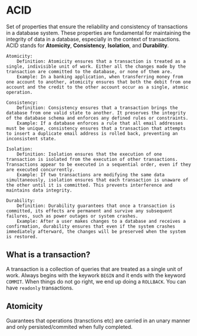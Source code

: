 # ACID

Set of properties that ensure the reliability and consistency of transactions in a database system. These properties are fundamental for maintaining the integrity of data in a database, especially in the context of transactions. ACID stands for **Atomicity**, **Consistency**, **Isolation**, and **Durability**.


    Atomicity:
        Definition: Atomicity ensures that a transaction is treated as a single, indivisible unit of work. Either all the changes made by the transaction are committed to the database, or none of them are.
        Example: In a banking application, when transferring money from one account to another, atomicity ensures that both the debit from one account and the credit to the other account occur as a single, atomic operation.

    Consistency:
        Definition: Consistency ensures that a transaction brings the database from one valid state to another. It preserves the integrity of the database schema and enforces any defined rules or constraints.
        Example: If a database enforces a rule that all email addresses must be unique, consistency ensures that a transaction that attempts to insert a duplicate email address is rolled back, preventing an inconsistent state.

    Isolation:
        Definition: Isolation ensures that the execution of one transaction is isolated from the execution of other transactions. Transactions appear to be executed in a sequential order, even if they are executed concurrently.
        Example: If two transactions are modifying the same data simultaneously, isolation ensures that each transaction is unaware of the other until it is committed. This prevents interference and maintains data integrity.

    Durability:
        Definition: Durability guarantees that once a transaction is committed, its effects are permanent and survive any subsequent failures, such as power outages or system crashes.
        Example: After a user makes changes to a database and receives a confirmation, durability ensures that even if the system crashes immediately afterward, the changes will be preserved when the system is restored.

## What is a transaction?
A transaction is a collection of queries that are treated as a single unit of work. Always begins with the keywork `BEGIN` and it ends with the keyword `COMMIT`. When things do not go right, we end up doing a `ROLLBACK`. You can have `readonly` transactions.

## Atomicity
Guarantees that operations (transctions etc) are carried in an unary manner and only persisted/commited when fully completed.